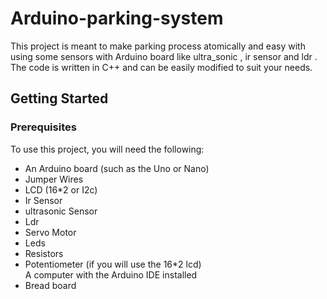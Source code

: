 # Arduino-parking-system
This project is meant to  make parking process atomically and easy with using some sensors with Arduino board  like ultra_sonic , ir sensor and ldr . The code is written in C++ and can be easily modified to suit your needs.

## Getting Started

### Prerequisites 
To use this project, you will need the following:

<ul>
  <li>An Arduino board (such as the Uno or Nano)</li>
  <li>Jumper Wires</li>
  <li>LCD (16*2 or I2c)</li>
  <li>Ir Sensor</li>
  <li>ultrasonic Sensor</li>
  <li>Ldr</li>
  <li>Servo Motor</li>
  <li>Leds</li>
  <li>Resistors</li>
  <li>Potentiometer (if you will use the 16*2 lcd) </li>
  <il> A computer with the Arduino IDE installed</il>
  <li>Bread board </li>
</ul>
